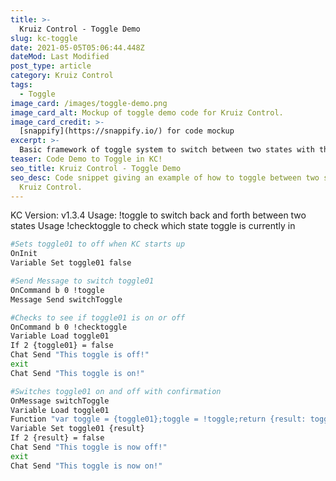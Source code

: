 ```yaml
---
title: >-
  Kruiz Control - Toggle Demo
slug: kc-toggle
date: 2021-05-05T05:06:44.448Z
dateMod: Last Modified
post_type: article
category: Kruiz Control
tags:
  - Toggle
image_card: /images/toggle-demo.png
image_card_alt: Mockup of toggle demo code for Kruiz Control.
image_card_credit: >-
  [snappify](https://snappify.io/) for code mockup
excerpt: >-
  Basic framework of toggle system to switch between two states with the same command or event. On/Off, Red Mode/Blue Mode, etc.
teaser: Code Demo to Toggle in KC!
seo_title: Kruiz Control - Toggle Demo
seo_desc: Code snippet giving an example of how to toggle between two states in
  Kruiz Control.
---
```


KC Version: v1.3.4
Usage: !toggle to switch back and forth between two states
Usage !checktoggle to check which state toggle is currently in

```bash
#Sets toggle01 to off when KC starts up
OnInit
Variable Set toggle01 false

#Send Message to switch toggle01
OnCommand b 0 !toggle
Message Send switchToggle

#Checks to see if toggle01 is on or off
OnCommand b 0 !checktoggle
Variable Load toggle01
If 2 {toggle01} = false
Chat Send "This toggle is off!"
exit
Chat Send "This toggle is on!"

#Switches toggle01 on and off with confirmation
OnMessage switchToggle
Variable Load toggle01
Function "var toggle = {toggle01};toggle = !toggle;return {result: toggle};"
Variable Set toggle01 {result}
If 2 {result} = false
Chat Send "This toggle is now off!"
exit
Chat Send "This toggle is now on!"
```
